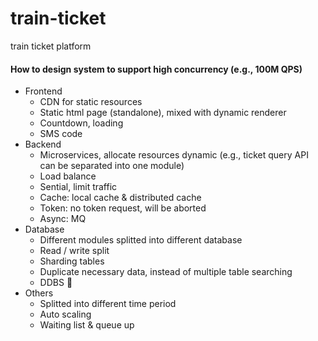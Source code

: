 # train-ticket

train ticket platform

#### How to design system to support high concurrency (e.g., 100M QPS)

- Frontend
  - CDN for static resources
  - Static html page (standalone), mixed with dynamic renderer
  - Countdown, loading
  - SMS code
- Backend
  - Microservices, allocate resources dynamic (e.g., ticket query API can be separated into one module)
  - Load balance
  - Sential, limit traffic
  - Cache: local cache & distributed cache
  - Token: no token request, will be aborted
  - Async: MQ
- Database
  - Different modules splitted into different database
  - Read / write split
  - Sharding tables
  - Duplicate necessary data, instead of multiple table searching
  - DDBS 💸
- Others
  - Splitted into different time period
  - Auto scaling
  - Waiting list & queue up
